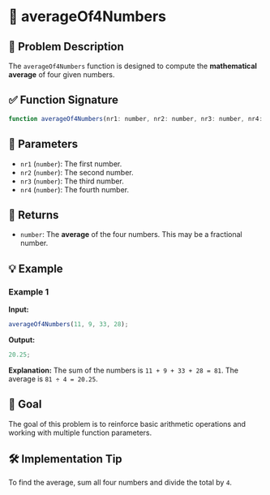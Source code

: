 # 📘 averageOf4Numbers

## 🧩 Problem Description

The `averageOf4Numbers` function is designed to compute the **mathematical average** of four given numbers.

## ✅ Function Signature

```javascript
function averageOf4Numbers(nr1: number, nr2: number, nr3: number, nr4: number): number
```

## 🔧 Parameters

* `nr1` (`number`): The first number.
* `nr2` (`number`): The second number.
* `nr3` (`number`): The third number.
* `nr4` (`number`): The fourth number.

## 🎯 Returns

* `number`: The **average** of the four numbers. This may be a fractional number.

## 💡 Example

### Example 1

**Input:**

```js
averageOf4Numbers(11, 9, 33, 28);
```

**Output:**

```js
20.25;
```

**Explanation:**
The sum of the numbers is `11 + 9 + 33 + 28 = 81`.
The average is `81 ÷ 4 = 20.25`.

## 🚀 Goal

The goal of this problem is to reinforce basic arithmetic operations and working with multiple function parameters.

## 🛠️ Implementation Tip

To find the average, sum all four numbers and divide the total by `4`.
